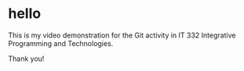 # hello

This is my video demonstration for the Git activity in IT 332 Integrative Programming and Technologies.

Thank you!